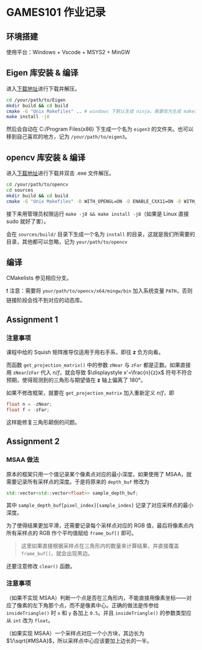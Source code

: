 # GAMES101 作业记录

## 环境搭建

使用平台：Windows + Vscode + MSYS2 + MinGW

## Eigen 库安装 & 编译

进入[下载地址](https://gitlab.com/libeigen/eigen/-/releases/)进行下载并解压。

```bash
cd /your/path/to/Eigen
mkdir build && cd build
cmake -G "Unix Makefiles" .. # windows 下默认生成 ninja，需要改为生成 makefile
make install -j8
```

然后会自动在 C:/Program Files(x86) 下生成一个名为 `eigen3` 的文件夹。也可以移到自己喜欢的地方，记为 `/your/path/to/eigen3`。

## opencv 库安装 & 编译

进入[下载地址](https://sourceforge.net/projects/opencvlibrary/files/opencv-win/)进行下载并双击 .exe 文件解压。

```bash
cd /your/path/to/opencv
cd sources
mkdir build && cd build
cmake -G "Unix Makefiles" -D WITH_OPENGL=ON -D ENABLE_CXX11=ON -D WITH_IPP=OFF -D ENABLE_PRECOMPILED_HEADERS=OFF ..
```

接下来用管理员权限运行 `make -j8 && make install -j8`（如果是 Linux 直接 sudo 就好了害）。

会在 `sources/build/` 目录下生成一个名为 `install` 的目录，这就是我们所需要的目录，其他都可以忽略，记为 `your/path/to/opencv`

## 编译

CMakelists 参见相应分支。

❗ 注意：需要将 `your/path/to/opencv/x64/mingw/bin` 加入系统变量 `PATH`，否则链接阶段会找不到对应的动态库。

## Assignment 1

### 注意事项

课程中给的 Squish 矩阵推导仅适用于用右手系，即往 $\mathbf{z}$ 负方向看。

而函数 `get_projection_matrix()` 中的参数 `zNear` 与 `zFar` 都是正数。如果直接用 `zNear`/`zFar` 代入 $n$/$f$，就会导致 $\displaystyle x'=\frac{n}{z}x$ 符号不符合预期，使得观测到的三角形与期望值在  $\mathbf{z}$ 轴上偏离了 180°。

如果不修改框架，就要在 `get_projection_matrix` 加入重新定义 $n$/$f$，即

```C++
float n = -zNear;
float f = -zFar;
```

这样能修复三角形颠倒的问题。

## Assignment 2

### MSAA 做法

原本的框架只用一个值记录某个像素点对应的最小深度，如果使用了 MSAA，就需要记录所有采样点的深度。于是将原来的 `depth_buf` 修改为

```C++
std::vector<std::vector<float>> sample_depth_buf;
```

其中 `sample_depth_buf[pixel_index][sample_index]` 记录了对应采样点的最小深度。

为了使得结果更加平滑，还需要记录每个采样点对应的 RGB 值，最后将像素点内所有采样点的 RGB 作个平均值赋给 `frame_buf[]` 即可。

> 这里如果直接根据采样点在三角形内的数量来计算结果，并直接覆盖 `frame_buf[]`，就会出现黑边。

还要注意修改 `clear()` 函数。

### 注意事项

（如果不实现 MSAA）判断一个点是否在三角形内，不能直接用像素坐标——对应了像素的左下角那个点，而不是像素中心。正确的做法是传参给 `insideTriangle()` 时 `x` 和 `y` 各加上 `0.5`。并且 `insideTriangle()` 的参数类型应从 `int` 改为 `float`。

（如果实现 MSAA）一个采样点对应一个小方块，其边长为 $1/\sqrt{#MSAA}$，所以采样点中心应该要加上边长的一半。